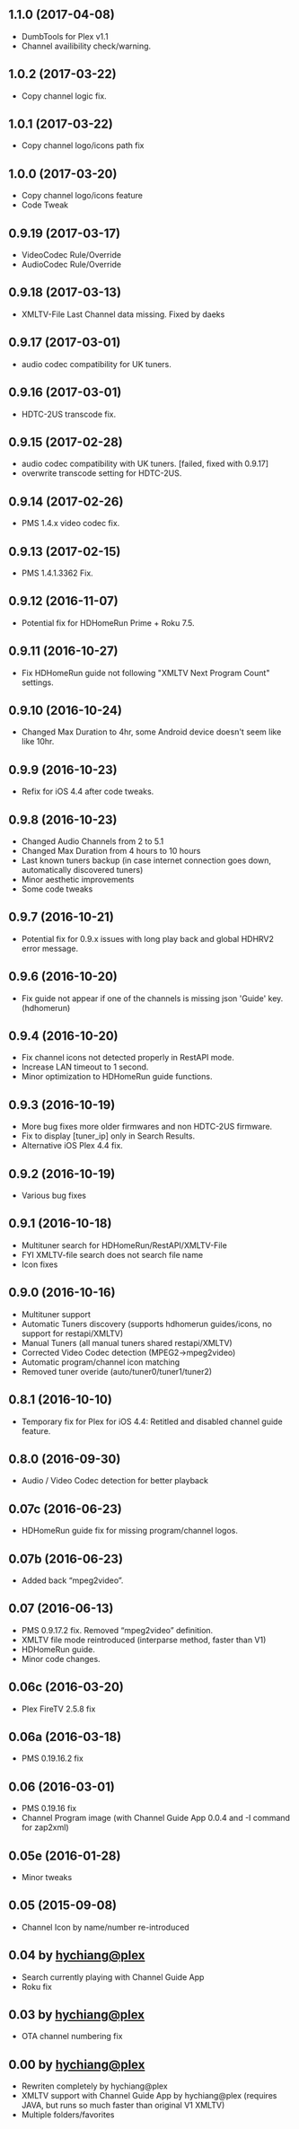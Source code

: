 ## 1.1.0 (2017-04-08)
- DumbTools for Plex v1.1
- Channel availibility check/warning.

## 1.0.2 (2017-03-22)
- Copy channel logic fix.

## 1.0.1 (2017-03-22)
- Copy channel logo/icons path fix

## 1.0.0 (2017-03-20)
- Copy channel logo/icons feature
- Code Tweak

## 0.9.19 (2017-03-17)
- VideoCodec Rule/Override
- AudioCodec Rule/Override

## 0.9.18 (2017-03-13)
- XMLTV-File Last Channel data missing. Fixed by daeks

## 0.9.17 (2017-03-01)
- audio codec compatibility for UK tuners.

## 0.9.16 (2017-03-01)
- HDTC-2US transcode fix.

## 0.9.15 (2017-02-28)
- audio codec compatibility with UK tuners. [failed, fixed with 0.9.17]
- overwrite transcode setting for HDTC-2US.

## 0.9.14 (2017-02-26)
- PMS 1.4.x video codec fix.

## 0.9.13 (2017-02-15)
- PMS 1.4.1.3362 Fix.

## 0.9.12 (2016-11-07)
- Potential fix for HDHomeRun Prime + Roku 7.5.

## 0.9.11 (2016-10-27)
- Fix HDHomeRun guide not following "XMLTV Next Program Count" settings. 

## 0.9.10 (2016-10-24)
- Changed Max Duration to 4hr, some Android device doesn't seem like like 10hr. 

## 0.9.9 (2016-10-23)
- Refix for iOS 4.4 after code tweaks. 

## 0.9.8 (2016-10-23)
- Changed Audio Channels from 2 to 5.1
- Changed Max Duration from 4 hours to 10 hours
- Last known tuners backup (in case internet connection goes down, automatically discovered tuners)
- Minor aesthetic improvements
- Some code tweaks

## 0.9.7 (2016-10-21)
- Potential fix for 0.9.x issues with long play back and global HDHRV2 error message.

## 0.9.6 (2016-10-20)
- Fix guide not appear if one of the channels is missing json 'Guide' key. (hdhomerun)

## 0.9.4 (2016-10-20)
- Fix channel icons not detected properly in RestAPI mode.
- Increase LAN timeout to 1 second.
- Minor optimization to HDHomeRun guide functions.

## 0.9.3 (2016-10-19)
- More bug fixes more older firmwares and non HDTC-2US firmware.
- Fix to display [tuner_ip] only in Search Results.
- Alternative iOS Plex 4.4 fix.

## 0.9.2 (2016-10-19)
- Various bug fixes

## 0.9.1 (2016-10-18)
- Multituner search for HDHomeRun/RestAPI/XMLTV-File
- FYI XMLTV-file search does not search file name
- Icon fixes

## 0.9.0 (2016-10-16)
- Multituner support
- Automatic Tuners discovery (supports hdhomerun guides/icons, no support for restapi/XMLTV)
- Manual Tuners (all manual tuners shared restapi/XMLTV)
- Corrected Video Codec detection (MPEG2->mpeg2video)
- Automatic program/channel icon matching
- Removed tuner overide (auto/tuner0/tuner1/tuner2)

## 0.8.1 (2016-10-10)
- Temporary fix for Plex for iOS 4.4: Retitled and disabled channel guide feature.

## 0.8.0 (2016-09-30)
- Audio / Video Codec detection for better playback

## 0.07c (2016-06-23)
- HDHomeRun guide fix for missing program/channel logos.

## 0.07b (2016-06-23)
- Added back “mpeg2video”.

## 0.07 (2016-06-13)
- PMS 0.9.17.2 fix. Removed “mpeg2video” definition.
- XMLTV file mode reintroduced (interparse method, faster than V1)
- HDHomeRun guide.
- Minor code changes.

## 0.06c (2016-03-20)
- Plex FireTV 2.5.8 fix

## 0.06a (2016-03-18)
- PMS 0.19.16.2 fix

## 0.06 (2016-03-01)
- PMS 0.19.16 fix
- Channel Program image (with Channel Guide App 0.0.4 and -I command for zap2xml)

## 0.05e (2016-01-28)
- Minor tweaks

## 0.05 (2015-09-08)
- Channel Icon by name/number re-introduced

## 0.04 by [hychiang@plex](https://forums.plex.tv/profile/hychiang)
- Search currently playing with Channel Guide App
- Roku fix

## 0.03 by [hychiang@plex](https://forums.plex.tv/profile/hychiang)
- OTA channel numbering fix

## 0.00 by [hychiang@plex](https://forums.plex.tv/profile/hychiang)
- Rewriten completely by hychiang@plex
- XMLTV support with Channel Guide App by hychiang@plex (requires JAVA, but runs so much faster than original V1 XMLTV)
- Multiple folders/favorites














